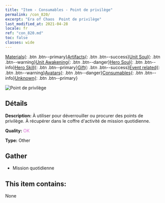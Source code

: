 ```yaml
---
title: "Item - Consumables - Point de privilège"
permalink: /con_820/
excerpt: "Era of Chaos  Point de privilège"
last_modified_at: 2021-04-28
locale: fr
ref: "con_820.md"
toc: false
classes: wide
---
```

 [Materials](/ItemsFR/){: .btn .btn--primary}[Artifacts](/ItemsFR/Artifacts/){: .btn .btn--success}[Unit Soul](/ItemsFR/UnitSoul/){: .btn .btn--warning}[Unit Awakening](/ItemsFR/UnitAwakening/){: .btn .btn--danger}[Hero Soul](/ItemsFR/HeroSoul/){: .btn .btn--info}[Hero Skill](/ItemsFR/HeroSkill/){: .btn .btn--primary}[Gift](/ItemsFR/Gift/){: .btn .btn--success}[Event related](/ItemsFR/Events/){: .btn .btn--warning}[Avatars](/ItemsFR/Avatars/){: .btn .btn--danger}[Consumables](/ItemsFR/Consumables/){: .btn .btn--info}[Unknown](/ItemsFR/Unknown/){: .btn .btn--primary}

 ![Point de privilège](/images/t/i_310001.png)

## Détails
 **Description:** À utiliser pour déverrouiller ou procurer des points de privilège. À récupérer dans le coffre d'activité de mission quotidienne.

 **Quality:** <span style="color: #DA70D6">OK</span>

 **Type:** Other

## Gather

*    Mission quotidienne 

## This item contains:

  None

